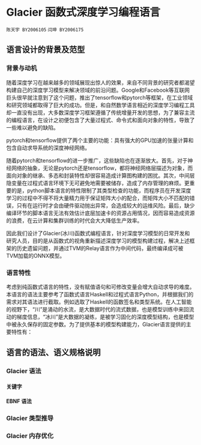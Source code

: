 # Glacier 函数式深度学习编程语言

`陈天宇 BY2006105`
`闫坤 BY2006175`


## 语言设计的背景及范型

### 背景与动机

随着深度学习在越来越多的领域展现出惊人的效果，来自不同背景的研究者都渴望构建自己的深度学习模型来解决领域的前沿问题。Google和Facebook等互联网巨头很早就注意到了这个问题，推出了tensorflow和pytorch等框架，在工业领域和研究领域都取得了巨大的成功。但是，和自然数学语言相近的深度学习编程工具却一直没有出现，大多数深度学习框架遵循了传统增量开发的思想，为了兼容主流的编程语言，在设计之初便包含了大量过程式、命令式和面向对象的特性，导致了一些难以避免的缺陷。

pytorch和tensorflow提供了两个主要的功能：具有强大的GPU加速的张量计算和包含自动求导系统的深度神经网络。

随着pytorch和tensorflow的进一步推广，这些缺陷也在逐渐放大。首先，对于神经网络的抽象，无论是pytorch还是tensorflow，都将神经网络层描述为对象，而面向对象的继承、多态和封装特性却很容易造成计算图构建的困扰。其次，中间层隐变量在过程式语言环境下无可避免地需要被储存，造成了内存管理的麻烦。更重要的是，python脚本语言的特性限制了其类型检查的功能，而程序员在开发深度学习的过程中不得不将大量精力用于保证矩阵大小的配合，而矩阵大小不匹配的错误，只有在运行时才会由硬件驱动抛出异常，会造成较大的运维风险。最后，缺少编译环节的脚本语言无法有效估计底层加速卡的资源占用情况，因而容易造成资源的浪费，在云计算和集群训练的时代会大大降低生产效率。

因此我们设计了Glacier(冰川)函数式编程语言，针对深度学习模型的日常开发和研究人员，目的是从函数式的视角重新描述深度学习的模型构建过程，解决上述框架的历史遗留问题，并通过TVM的Relay语言作为中间代码，最终编译成可被TVM加载的ONNX模型。

### 语言特性

考虑到纯函数式语言的特性，没有赋值语句和可修改变量会增大自动求导的难度。本语言的语法主要参考了函数式语言Haskell和过程式语言Python，并根据我们的需求对其语法进行截取。例如选取了Haskell的函数签名和类型系统。在人工智能的视野下，“川”是涌动的水流，是大数据时代的流式数据，也是模型训练中来回流动的梯度信息，“冰川”是大数据的凝练，是被学习固化的深度模型结构，也是模型中被永久保存的固定参数。为了提供基本的模型构建能力，Glacier语言提供的主要特性有：







## 语言的语法、语义规格说明

### Glacier 语法

#### 关键字

#### EBNF 语法

### Glacier 类型推导

### Glacier 内存优化

